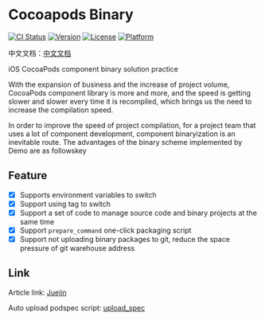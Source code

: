 # Cocoapods Binary

[![CI Status](https://img.shields.io/travis/609223770@qq.com/ABC.svg?style=flat)](https://travis-ci.org/609223770@qq.com/ABC)
[![Version](https://img.shields.io/cocoapods/v/ABC.svg?style=flat)](https://cocoapods.org/pods/ABC)
[![License](https://img.shields.io/cocoapods/l/ABC.svg?style=flat)](https://cocoapods.org/pods/ABC)
[![Platform](https://img.shields.io/cocoapods/p/ABC.svg?style=flat)](https://cocoapods.org/pods/ABC)

中文文档：[中文文档](./README_zh.md)

iOS CocoaPods component binary solution practice

With the expansion of business and the increase of project volume, CocoaPods component library is more and more, and the speed is getting slower and slower every time it is recompiled, which brings us the need to increase the compilation speed.

In order to improve the speed of project compilation, for a project team that uses a lot of component development, component binaryization is an inevitable route. The advantages of the binary scheme implemented by Demo are as followskey

## Feature
- [x] Supports environment variables to switch
- [x] Support using tag to switch
- [x] Support a set of code to manage source code and binary projects at the same time
- [x] Support `prepare_command` one-click packaging script
- [x] Support not uploading binary packages to git, reduce the space pressure of git warehouse address

## Link

Article link: [Juejin](https://juejin.im/post/5efaf0655188252e42157e8a)

Auto upload podspec script: [upload_spec](https://github.com/XiaoWuTongZhi/upload_podspec)




